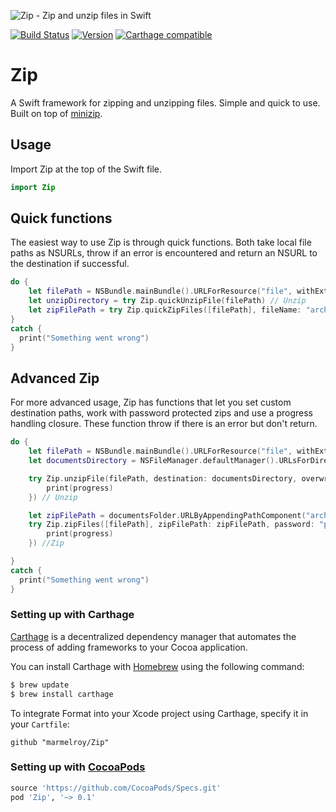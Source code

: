 ![Zip - Zip and unzip files in Swift](https://cloud.githubusercontent.com/assets/889949/12374908/252373d0-bcac-11e5-8ece-6933aeae8222.png)

[![Build Status](https://travis-ci.org/marmelroy/Zip.svg?branch=master)](https://travis-ci.org/marmelroy/Zip) [![Version](http://img.shields.io/cocoapods/v/Zip.svg)](http://cocoapods.org/?q=Zip)
[![Carthage compatible](https://img.shields.io/badge/Carthage-compatible-4BC51D.svg?style=flat)](https://github.com/Carthage/Carthage)

# Zip
A Swift framework for zipping and unzipping files. Simple and quick to use. Built on top of [minizip](https://github.com/nmoinvaz/minizip).

## Usage

Import Zip at the top of the Swift file.

```swift
import Zip
```

## Quick functions

The easiest way to use Zip is through quick functions. Both take local file paths as NSURLs, throw if an error is encountered and return an NSURL to the destination if successful.
```swift
do {
    let filePath = NSBundle.mainBundle().URLForResource("file", withExtension: "zip")!
    let unzipDirectory = try Zip.quickUnzipFile(filePath) // Unzip
    let zipFilePath = try Zip.quickZipFiles([filePath], fileName: "archive") // Zip
}
catch {
  print("Something went wrong")
}
```

## Advanced Zip

For more advanced usage, Zip has functions that let you set custom  destination paths, work with password protected zips and use a progress handling closure. These function throw if there is an error but don't return.
```swift
do {
    let filePath = NSBundle.mainBundle().URLForResource("file", withExtension: "zip")!
    let documentsDirectory = NSFileManager.defaultManager().URLsForDirectory(.DocumentDirectory, inDomains: .UserDomainMask)[0] as NSURL

    try Zip.unzipFile(filePath, destination: documentsDirectory, overwrite: true, password: "password", progress: { (progress) -> () in
        print(progress)
    }) // Unzip

    let zipFilePath = documentsFolder.URLByAppendingPathComponent("archive.zip")
    try Zip.zipFiles([filePath], zipFilePath: zipFilePath, password: "password", progress: { (progress) -> () in
        print(progress)
    }) //Zip

}
catch {
  print("Something went wrong")
}
```


### Setting up with Carthage

[Carthage](https://github.com/Carthage/Carthage) is a decentralized dependency manager that automates the process of adding frameworks to your Cocoa application.

You can install Carthage with [Homebrew](http://brew.sh/) using the following command:

```bash
$ brew update
$ brew install carthage
```

To integrate Format into your Xcode project using Carthage, specify it in your `Cartfile`:

```ogdl
github "marmelroy/Zip"
```

### Setting up with [CocoaPods](http://cocoapods.org/?q=Zip)
```ruby
source 'https://github.com/CocoaPods/Specs.git'
pod 'Zip', '~> 0.1'
```
